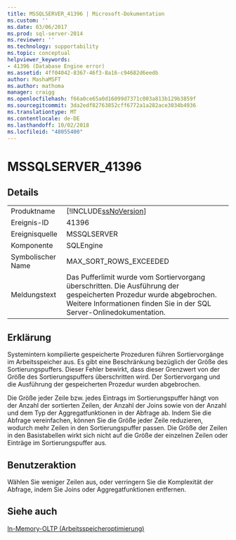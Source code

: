 ```yaml
---
title: MSSQLSERVER_41396 | Microsoft-Dokumentation
ms.custom: ''
ms.date: 03/06/2017
ms.prod: sql-server-2014
ms.reviewer: ''
ms.technology: supportability
ms.topic: conceptual
helpviewer_keywords:
- 41396 (Database Engine error)
ms.assetid: 4ff04042-8367-46f3-8a16-c94682d6eedb
author: MashaMSFT
ms.author: mathoma
manager: craigg
ms.openlocfilehash: f66a0ce65a0d16099d7371c003a813b129b3859f
ms.sourcegitcommit: 3da2edf82763852cff6772a1a282ace3034b4936
ms.translationtype: MT
ms.contentlocale: de-DE
ms.lasthandoff: 10/02/2018
ms.locfileid: "48055400"
---
```

# <a name="mssqlserver41396"></a>MSSQLSERVER_41396
    
## <a name="details"></a>Details  
  
|||  
|-|-|  
|Produktname|[!INCLUDE[ssNoVersion](../../includes/ssnoversion-md.md)]|  
|Ereignis-ID|41396|  
|Ereignisquelle|MSSQLSERVER|  
|Komponente|SQLEngine|  
|Symbolischer Name|MAX_SORT_ROWS_EXCEEDED|  
|Meldungstext|Das Pufferlimit wurde vom Sortiervorgang überschritten. Die Ausführung der gespeicherten Prozedur wurde abgebrochen. Weitere Informationen finden Sie in der SQL Server-Onlinedokumentation.|  
  
## <a name="explanation"></a>Erklärung  
 Systemintern kompilierte gespeicherte Prozeduren führen Sortiervorgänge im Arbeitsspeicher aus. Es gibt eine Beschränkung bezüglich der Größe des Sortierungspuffers. Dieser Fehler bewirkt, dass dieser Grenzwert von der Größe des Sortierungspuffers überschritten wird. Der Sortiervorgang und die Ausführung der gespeicherten Prozedur wurden abgebrochen.  
  
 Die Größe jeder Zeile bzw. jedes Eintrags im Sortierungspuffer hängt von der Anzahl der sortierten Zeilen, der Anzahl der Joins sowie von der Anzahl und dem Typ der Aggregatfunktionen in der Abfrage ab. Indem Sie die Abfrage vereinfachen, können Sie die Größe jeder Zeile reduzieren, wodurch mehr Zeilen in den Sortierungspuffer passen. Die Größe der Zeilen in den Basistabellen wirkt sich nicht auf die Größe der einzelnen Zeilen oder Einträge im Sortierungspuffer aus.  
  
## <a name="user-action"></a>Benutzeraktion  
 Wählen Sie weniger Zeilen aus, oder verringern Sie die Komplexität der Abfrage, indem Sie Joins oder Aggregatfunktionen entfernen.  
  
## <a name="see-also"></a>Siehe auch  
 [In-Memory-OLTP &#40;Arbeitsspeicheroptimierung&#41;](../in-memory-oltp/in-memory-oltp-in-memory-optimization.md)  
  
  
